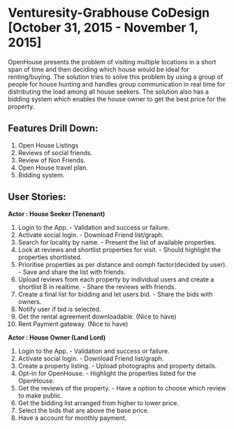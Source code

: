 Venturesity-Grabhouse CoDesign [October 31, 2015 - November 1, 2015]
======

OpenHouse presents the problem of visiting multiple locations in a short span of time and then deciding which house would be ideal for renting/buying. The solution tries to solve this problem by using a group of people for house hunting and handles group communication in real time for distributing the load among all house seekers. The solution also has a bidding system which enables the house owner to get the best price for the property.

Features Drill Down:
-----

1. Open House Listings
2. Reviews of social friends.
3. Review of Non Friends.
4. Open House travel plan.
5. Bidding system.

User Stories:
-----

**Actor : House Seeker (Tenenant)**

1. Login to the App. - Validation and success or failure.
2. Activate social login. - Download Friend list/graph.
3. Search for locality by name. - Present the list of available properties.
4. Look at reviews and shortlist properties for visit. - Should highlight the properties shortlisted.
5. Prioritise properties as per distance and oomph factor(decided by user). - Save and share the list with friends.
6. Upload reviews from each property by individual users and create a shortlist B in realtime. - Share the reviews with friends.
7. Create a final list for bidding and let users bid. - Share the bids with owners.
8. Notify user if bid is selected.
9. Get the rental agreement downloadable. (Nice to have)
10. Rent Payment gateway. (Nice to have)

**Actor : House Owner (Land Lord)**

1. Login to the App. - Validation and success or failure.
2. Activate social login. - Download Friend list/graph.
3. Create a property listing. - Upload photographs and property details.
4. Opt-in for OpenHouse. - Highlight the properties listed for the OpenHouse.
5. Get the reviews of the property. - Have a option to choose which review to make public.
6. Get the bidding list arranged from higher to lower price.
7. Select the bids that are above the base price.
8. Have a account for monthly payment.
